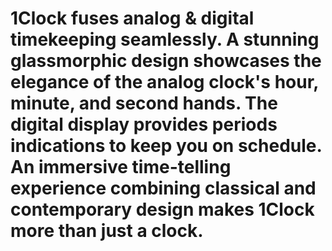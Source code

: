 # 1Clock fuses analog & digital timekeeping seamlessly. A stunning glassmorphic design showcases the elegance of the analog clock's hour, minute, and second hands. The digital display provides periods indications to keep you on schedule. An immersive time-telling experience combining classical and contemporary design makes 1Clock more than just a clock.
